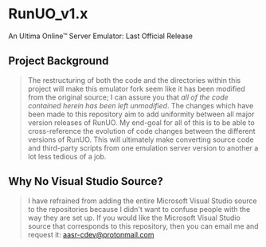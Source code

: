 # RunUO_v1.x
An Ultima Online™ Server Emulator: Last Official Release 

## Project Background
> The restructuring of both the code and the directories within this project will make this emulator fork seem like it has been modified from the original source; I can assure you that *all of the code contained herein has been left unmodified*. The changes which have been made to this repository aim to add uniformity between all major version releases of RunUO. My end-goal for all of this is to be able to cross-reference the evolution of code changes between the different versions of RunUO. This will ultimately make converting source code and third-party scripts from one emulation server version to another a lot less tedious of a job.

## Why No Visual Studio Source?
> I have refrained from adding the entire Microsoft Visual Studio source to the repositories because I didn't want to confuse people with the way they are set up. If you would like the Microsoft Visual Studio source that corresponds to this repository, then you can email me and request it: aasr-cdev@protonmail.com
